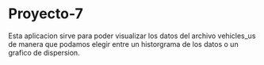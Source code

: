 # Proyecto-7
Esta aplicacion sirve para poder visualizar los datos del archivo vehicles_us de manera que podamos elegir entre un historgrama de los datos o un grafico de dispersion.